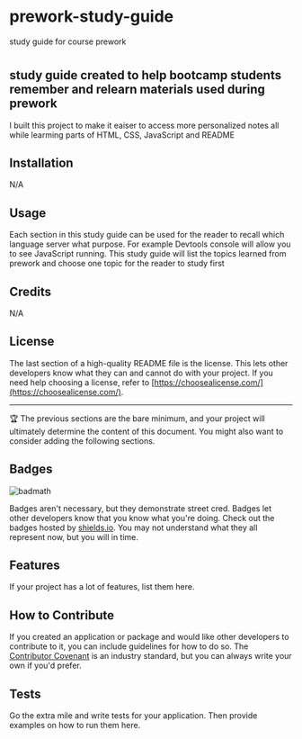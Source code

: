 # prework-study-guide
study guide for course prework
# <Prework Study Guide Webpage>

## study guide created to help bootcamp students remember and relearn materials used during prework


I built this project to make it eaiser to access more personalized notes all while learming parts of HTML, CSS, JavaScript and README


## Installation

N/A

## Usage

Each section in this study guide can be used for the reader to recall which language server what purpose. For example Devtools console will allow you to see JavaScript running. This study guide will list the topics learned from prework and choose one topic for the reader to study first

## Credits

N/A

## License

The last section of a high-quality README file is the license. This lets other developers know what they can and cannot do with your project. If you need help choosing a license, refer to [https://choosealicense.com/](https://choosealicense.com/).

---

🏆 The previous sections are the bare minimum, and your project will ultimately determine the content of this document. You might also want to consider adding the following sections.

## Badges

![badmath](https://img.shields.io/github/languages/top/nielsenjared/badmath)

Badges aren't necessary, but they demonstrate street cred. Badges let other developers know that you know what you're doing. Check out the badges hosted by [shields.io](https://shields.io/). You may not understand what they all represent now, but you will in time.

## Features

If your project has a lot of features, list them here.

## How to Contribute

If you created an application or package and would like other developers to contribute to it, you can include guidelines for how to do so. The [Contributor Covenant](https://www.contributor-covenant.org/) is an industry standard, but you can always write your own if you'd prefer.

## Tests

Go the extra mile and write tests for your application. Then provide examples on how to run them here.
